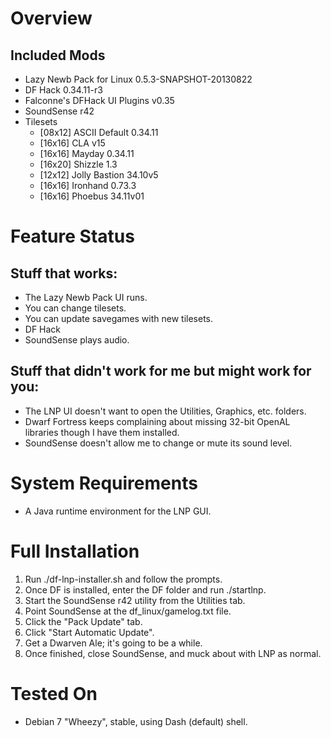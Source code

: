 Overview
========

Included Mods
-------------

* Lazy Newb Pack for Linux 0.5.3-SNAPSHOT-20130822
* DF Hack 0.34.11-r3
* Falconne's DFHack UI Plugins v0.35
* SoundSense r42
* Tilesets
  - [08x12] ASCII Default 0.34.11
  - [16x16] CLA v15
  - [16x16] Mayday 0.34.11
  - [16x20] Shizzle 1.3
  - [12x12] Jolly Bastion 34.10v5
  - [16x16] Ironhand 0.73.3
  - [16x16] Phoebus 34.11v01


Feature Status
==============

Stuff that works:
-----------------

 * The Lazy Newb Pack UI runs.
 * You can change tilesets.
 * You can update savegames with new tilesets.
 * DF Hack
 * SoundSense plays audio.

Stuff that didn't work for me but might work for you:
-----------------------------------------------------

 * The LNP UI doesn't want to open the Utilities, Graphics, etc. folders.
 * Dwarf Fortress keeps complaining about missing 32-bit OpenAL libraries though I have them installed.
 * SoundSense doesn't allow me to change or mute its sound level.


System Requirements
===================

* A Java runtime environment for the LNP GUI.


Full Installation
=================

1. Run ./df-lnp-installer.sh and follow the prompts.
2. Once DF is installed, enter the DF folder and run ./startlnp.
3. Start the SoundSense r42 utility from the Utilities tab.
4. Point SoundSense at the df_linux/gamelog.txt file.
5. Click the "Pack Update" tab.
6. Click "Start Automatic Update".
7. Get a Dwarven Ale; it's going to be a while.
8. Once finished, close SoundSense, and muck about with LNP as normal.

Tested On
=========

* Debian 7 "Wheezy", stable, using Dash (default) shell.